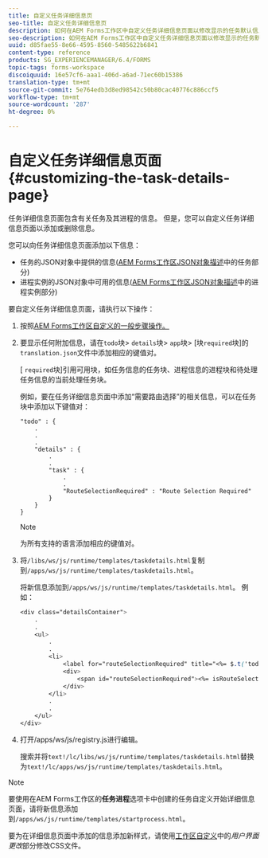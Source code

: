 ```yaml
---
title: 自定义任务详细信息页
seo-title: 自定义任务详细信息页
description: 如何在AEM Forms工作区中自定义任务详细信息页面以修改显示的任务默认信息。
seo-description: 如何在AEM Forms工作区中自定义任务详细信息页面以修改显示的任务默认信息。
uuid: d85fae55-8e66-4595-8560-5485622b6841
content-type: reference
products: SG_EXPERIENCEMANAGER/6.4/FORMS
topic-tags: forms-workspace
discoiquuid: 16e57cf6-aaa1-406d-a6ad-71ec60b15386
translation-type: tm+mt
source-git-commit: 5e764edb3d8ed98542c50b80cac40776c886ccf5
workflow-type: tm+mt
source-wordcount: '287'
ht-degree: 0%

---
```



# 自定义任务详细信息页面{#customizing-the-task-details-page}

任务详细信息页面包含有关任务及其进程的信息。 但是，您可以自定义任务详细信息页面以添加或删除信息。

您可以向任务详细信息页面添加以下信息：

* 任务的JSON对象中提供的信息([AEM Forms工作区JSON对象描述](/help/forms/using/html-workspace-json-object-description.md)中的任务部分)
* 进程实例的JSON对象中可用的信息([AEM Forms工作区JSON对象描述](/help/forms/using/html-workspace-json-object-description.md)中的进程实例部分)

要自定义任务详细信息页面，请执行以下操作：

1. 按照[AEM Forms工作区自定义的一般步骤操作。](/help/forms/using/generic-steps-html-workspace-customization.md)
1. 要显示任何附加信息，请在`todo`块> `details`块> `app`块> [块`required`块]的`translation.json`文件中添加相应的键值对。

   [ `required`块]引用可用块，如任务信息的任务块、进程信息的进程块和待处理任务信息的当前处理任务块。

   例如，要在任务详细信息页面中添加“需要路由选择”的相关信息，可以在任务块中添加以下键值对：

   ```
   "todo" : {
       .
       .
       .
       "details" : {
           .
           .
           "task" : {
               .
               .
               "RouteSelectionRequired" : "Route Selection Required"
           }
       }
   }
   ```

   >[!NOTE]
   >
   >为所有支持的语言添加相应的键值对。

1. 将`/libs/ws/js/runtime/templates/taskdetails.html`复制到`/apps/ws/js/runtime/templates/taskdetails.html`。

   将新信息添加到`/apps/ws/js/runtime/templates/taskdetails.html`。 例如：

   ```css
   <div class="detailsContainer">
       .
       .
       <ul>
           .
           .
           <li>
               <label for="routeSelectionRequired" title="<%= $.t('todo.details.task.RouteSelectionRequired')%>"><%= $.t('todo.details.task.RouteSelectionRequired')%></label>
               <div>
                   <span id="routeSelectionRequired"><%= isRouteSelectionRequired != null ? isRouteSelectionRequired : ''%></span>
               </div>
           </li>
           .
           .
       </ul>
   </div>
   ```

1. 打开/apps/ws/js/registry.js进行编辑。

   搜索并将`text!/lc/libs/ws/js/runtime/templates/taskdetails.html`替换为`text!/lc/apps/ws/js/runtime/templates/taskdetails.html`。

>[!NOTE]
>
>要使用在AEM Forms工作区的**任务进程**选项卡中创建的任务自定义开始详细信息页面，请将新信息添加到`/apps/ws/js/runtime/templates/startprocess.html`。
>
>要为在详细信息页面中添加的信息添加新样式，请使用[工作区自定义](/help/forms/using/changing-locale-user-interface.md)中的&#x200B;*用户界面更改*&#x200B;部分修改CSS文件。

